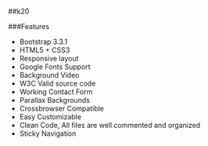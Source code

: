 ##k20

###Features

- Bootstrap 3.3.1
- HTML5 + CSS3
- Responsive layout
- Google Fonts Support
- Background Video
- W3C Valid source code
- Working Contact Form
- Parallax Backgrounds
- Crossbrowser Compatible
- Easy Customizable
- Clean Code, All files are well commented and organized
- Sticky Navigation

